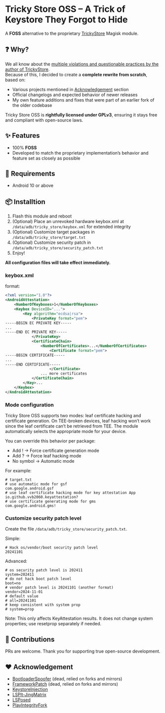 # Tricky Store OSS – A Trick of Keystore They Forgot to Hide

A **FOSS** alternative to the proprietary [TrickyStore](https://github.com/5ec1cff/TrickyStore) Magisk module.  

## ❓ Why?

We all know about the [multiple violations and questionable practices by the author of TrickyStore](docs/5ec1cff-violations.md).  
Because of this, I decided to create a **complete rewrite from scratch**, based on:  

- Various projects mentioned in [Acknowledgement](https://github.com/beakthoven/TrickyStoreOSS?tab=readme-ov-file#%EF%B8%8F-acknowledgement) section
- Official changelogs and expected behavior of newer releases  
- My own feature additions and fixes that were part of an earlier fork of the older codebase  

Tricky Store OSS is **rightfully licensed under GPLv3**, ensuring it stays free and compliant with open-source laws.

## ✨ Features

- 100% **FOSS**
- Developed to match the proprietary implementation’s behavior and feature set as closely as possible

## 📱 Requirements
- Android 10 or above

## 📦 Installtion

1. Flash this module and reboot
2. (Optional) Place an unrevoked hardware keybox.xml at `/data/adb/tricky_store/keybox.xml` for extended integrity
3. (Optional) Customize target packages in `/data/adb/tricky_store/target.txt`
4. (Optional) Customize security patch in `/data/adb/tricky_store/security_patch.txt`
5. Enjoy!


**All configuration files will take effect immediately.**

### keybox.xml

format:

```xml
<?xml version="1.0"?>
<AndroidAttestation>
    <NumberOfKeyboxes>1</NumberOfKeyboxes>
    <Keybox DeviceID="...">
        <Key algorithm="ecdsa|rsa">
            <PrivateKey format="pem">
-----BEGIN EC PRIVATE KEY-----
...
-----END EC PRIVATE KEY-----
            </PrivateKey>
            <CertificateChain>
                <NumberOfCertificates>...</NumberOfCertificates>
                    <Certificate format="pem">
-----BEGIN CERTIFICATE-----
...
-----END CERTIFICATE-----
                    </Certificate>
                ... more certificates
            </CertificateChain>
        </Key>...
    </Keybox>
</AndroidAttestation>
```

### Mode configuration

Tricky Store OSS supports two modes: leaf certificate hacking and certificate generation.
On TEE-broken devices, leaf hacking won’t work since the leaf certificate can’t be retrieved from TEE. The module automatically selects the appropriate mode for your device.

You can override this behavior per package:
- Add ! → Force certificate generation mode
- Add ? → Force leaf hacking mode
- No symbol → Automatic mode

For example:

```
# target.txt
# use automatic mode for gsf
com.google.android.gsf
# use leaf certificate hacking mode for key attestation App
io.github.vvb2060.keyattestation?
# use certificate generating mode for gms
com.google.android.gms!
```

### Customize security patch level 

Create the file `/data/adb/tricky_store/security_patch.txt`.

Simple:

```
# Hack os/vendor/boot security patch level
20241101
```

Advanced:

```
# os security patch level is 202411
system=202411
# do not hack boot patch level
boot=no
# vendor patch level is 20241101 (another format)
vendor=2024-11-01
# default value
# all=20241101
# keep consistent with system prop
# system=prop
```

Note: This only affects KeyAttestation results.
It does not change system properties; use resetprop separately if needed.

## 🤝 Contributions
PRs are welcome. Thank you for supporting true open-source development.

## ❤️ Acknowledgement

- [BootloaderSpoofer](https://github.com/chiteroman/BootloaderSpoofer) (dead, relied on forks and mirrors)
- [FrameworkPatch](https://github.com/chiteroman/FrameworkPatch) (dead, relied on forks and mirrors)
- [KeystoreInjection](https://github.com/aviraxp/Zygisk-KeystoreInjection)
- [LSPlt-JingMatrix](https://github.com/JingMatrix/LSPlt)
- [LSPosed](https://github.com/LSPosed/LSPosed)
- [PlayIntegrityFork](https://github.com/osm0sis/PlayIntegrityFork)
